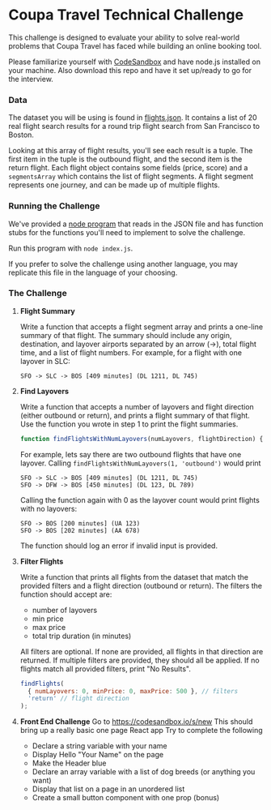 # Coupa Travel Technical Challenge

This challenge is designed to evaluate your ability to solve real-world problems that Coupa Travel has faced while building an online booking tool.

Please familiarize yourself with [CodeSandbox](https://codesandbox.io/s/new) 
and have node.js installed on your machine. Also download this repo and have it set up/ready to go for the interview.

### Data

The dataset you will be using is found in [flights.json](./flights.json). It contains a list of 20 real flight search results for a round trip flight search from San Francisco to Boston.

Looking at this array of flight results, you'll see each result is a tuple. The first item in the tuple is the outbound flight, and the second item is the return flight. Each flight object contains some fields (price, score) and a `segmentsArray` which contains the list of flight segments. A flight segment represents one journey, and can be made up of multiple flights.

### Running the Challenge

We've provided a [node program](index.js) that reads in the JSON file and has function stubs for the functions you'll need to implement to solve the challenge.

Run this program with `node index.js`.

If you prefer to solve the challenge using another language, you may replicate this file in the language of your choosing.

### The Challenge

1. **Flight Summary**

   Write a function that accepts a flight segment array and prints a one-line summary of that flight. The summary should include any origin, destination, and layover airports separated by an arrow (->), total flight time, and a list of flight numbers.
   For example, for a flight with one layover in SLC:

   ```
   SFO -> SLC -> BOS [409 minutes] (DL 1211, DL 745)

   ```

2. **Find Layovers**

   Write a function that accepts a number of layovers and flight direction (either outbound or return), and prints a flight summary of that flight. Use the function you wrote in step 1 to print the flight summaries.

   ```JavaScript
   function findFlightsWithNumLayovers(numLayovers, flightDirection) {}
   ```

   For example, lets say there are two outbound flights that have one layover.
   Calling `findFlightsWithNumLayovers(1, 'outbound')` would print

   ```
   SFO -> SLC -> BOS [409 minutes] (DL 1211, DL 745)
   SFO -> DFW -> BOS [450 minutes] (DL 123, DL 789)

   ```

   Calling the function again with 0 as the layover count would print flights with no layovers:

   ```
   SFO -> BOS [200 minutes] (UA 123)
   SFO -> BOS [202 minutes] (AA 678)

   ```

   The function should log an error if invalid input is provided.

3. **Filter Flights**

   Write a function that prints all flights from the dataset that match the provided filters and a flight direction (outbound or return). The filters the function should accept are:

   - number of layovers
   - min price
   - max price
   - total trip duration (in minutes)

   All filters are optional. If none are provided, all flights in that direction are returned. If multiple filters are provided, they should all be applied. If no flights match all provided filters, print "No Results".

   ```JavaScript
   findFlights(
     { numLayovers: 0, minPrice: 0, maxPrice: 500 }, // filters
     'return' // flight direction
   );
   ```

4. **Front End Challenge**
   Go to https://codesandbox.io/s/new
   This should bring up a really basic one page React app
   Try to complete the following
   - Declare a string variable with your name
   - Display Hello "Your Name" on the page
   - Make the Header blue
   - Declare an array variable with a list of dog breeds (or anything you want)
   - Display that list on a page in an unordered list
   - Create a small button component with one prop (bonus)